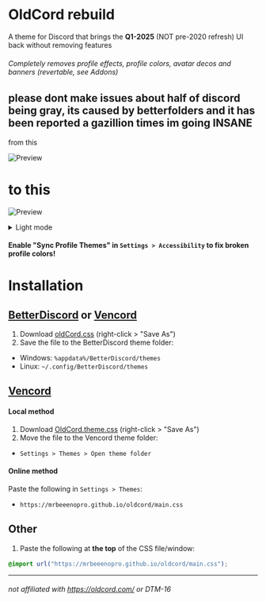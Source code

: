 
# OldCord rebuild

A theme for Discord that brings the **Q1-2025** (NOT pre-2020 refresh) UI back without removing features

###### Completely removes profile effects, profile colors, avatar decos and banners (revertable, see Addons)

## please dont make issues about half of discord being gray, its caused by betterfolders and it has been reported a gazillion times im going INSANE

from this

![Preview](https://i.imgur.com/T7caMC7.png)

# to this

![Preview](https://i.imgur.com/BRWnjjC.png)

<details> <summary>Light mode</summary>

<img src=https://raw.githubusercontent.com/milbits/oldcord/master/.github/previewLight.webp>

Light theme is not working

</details>


#### Enable "Sync Profile Themes" in `Settings > Accessibility` to fix broken profile colors!

# Installation

## [BetterDiscord](https://betterdiscord.app/) or [Vencord](https://vencord.dev/)

1. Download [oldCord.css](https://raw.githubusercontent.com/mrbeeenopro/oldcord/main/oldcord.css) (right-click > "Save As")
2. Save the file to the BetterDiscord theme folder:

- Windows: `%appdata%/BetterDiscord/themes`
- Linux: `~/.config/BetterDiscord/themes`

## [Vencord](https://github.com/Vendicated/Vencord)

#### Local method

1. Download [OldCord.theme.css](https://raw.githubusercontent.com/mrbeeenopro/oldcord/main/oldcord.css) (right-click > "Save As")
2. Move the file to the Vencord theme folder:

- `Settings > Themes > Open theme folder`

#### Online method

Paste the following in `Settings > Themes`:

- `https://mrbeeenopro.github.io/oldcord/main.css`

## Other

1. Paste the following at **the top** of the CSS file/window:

```css
@import url("https://mrbeeenopro.github.io/oldcord/main.css");
```
----

###### not affiliated with https://oldcord.com/ or DTM-16
